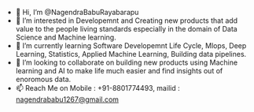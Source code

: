 - 👋 Hi, I’m @NagendraBabuRayabarapu
- 👀 I’m interested in Developemnt and Creating new products that add value to the people living standards especially in the domain of Data Science and Machine learning.
- 🌱 I’m currently learning Software Developemnt Life Cycle, Mlops, Deep Learning, Statistics, Applied Machine Learning, Building data pipelines.
- 💞️ I’m looking to collaborate on building new products using Machine learning and AI to make life much easier and find insights out of enoromous data.
- 📫 Reach Me on Mobile : +91-8801774493, mailid : nagendrababu1267@gmail.com

<!---
NagendraBabuRayabarapu/NagendraBabuRayabarapu is a ✨ special ✨ repository because its `README.md` (this file) appears on your GitHub profile.
You can click the Preview link to take a look at your changes.
--->
